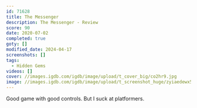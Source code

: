 ```yaml
---
id: 71628
title: The Messenger
description: The Messenger - Review
score: 90
date: 2020-07-02
completed: true
goty: []
modified_date: 2024-04-17
screenshots: []
tags:
  - Hidden Gems
videos: []
cover: //images.igdb.com/igdb/image/upload/t_cover_big/co2hr9.jpg
image: //images.igdb.com/igdb/image/upload/t_screenshot_huge/zyiaedewx5wcbkuyzzfh.jpg
---
```

Good game with good controls. But I suck at platformers.